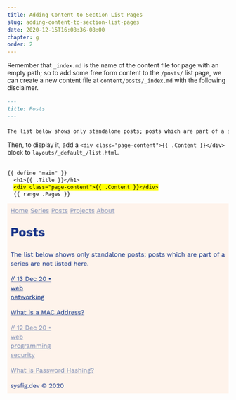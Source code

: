 ```yaml
---
title: Adding Content to Section List Pages
slug: adding-content-to-section-list-pages
date: 2020-12-15T16:08:36-08:00
chapter: g
order: 2
---
```


Remember that `_index.md` is the name of the content file for page with an empty path; so to add some free form content to the `/posts/` list page, we can create a new content file at `content/posts/_index.md` with the following disclaimer.

```md
---
title: Posts
---

The list below shows only standalone posts; posts which are part of a series are not listed here.
```

Then, to display it, add a `<div class="page-content">{{ .Content }}</div>` block to `layouts/_default_/list.html`.

<pre><code>
{{ define "main" }}
  &lt;h1&gt;{{ .Title }}&lt;/h1&gt;
  <mark>&lt;div class="page-content"&gt;{{ .Content }}&lt;/div&gt;</mark>
  {{ range .Pages }}
</code></pre>

![](/img/posts-list-content.png)
